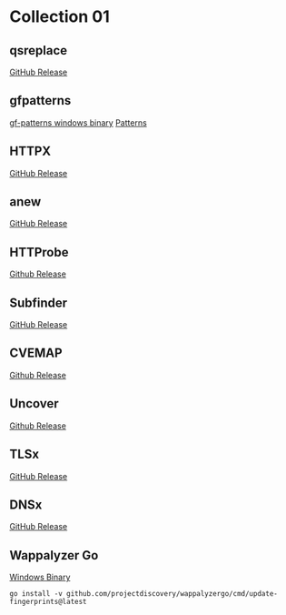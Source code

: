 # Collection 01

## qsreplace
[GitHub Release](https://github.com/tomnomnom/qsreplace/releases)

## gfpatterns
[gf-patterns windows binary](gf.exe)
[Patterns](https://github.com/1ndianl33t/Gf-Patterns)

## HTTPX
[GitHub Release](https://github.com/projectdiscovery/httpx/releases)

## anew
[GitHub Release](https://github.com/tomnomnom/anew/releases)

## HTTProbe
[Github Release](https://github.com/tomnomnom/httprobe/releases)

## Subfinder
[GitHub Release](https://github.com/projectdiscovery/subfinder/releases)

## CVEMAP
[Github Release](https://github.com/projectdiscovery/cvemap/releases)

## Uncover
[Github Release](https://github.com/projectdiscovery/uncover/releases)

## TLSx
[GitHub Release](https://github.com/projectdiscovery/tlsx/releases)

## DNSx
[GitHub Release](https://github.com/projectdiscovery/dnsx/releases)

## Wappalyzer Go
[Windows Binary]()

```text
go install -v github.com/projectdiscovery/wappalyzergo/cmd/update-fingerprints@latest
```
